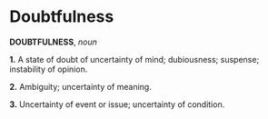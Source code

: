 # Doubtfulness

**DOUBTFULNESS**, _noun_

**1.** A state of doubt of uncertainty of mind; dubiousness; suspense; instability of opinion.

**2.** Ambiguity; uncertainty of meaning.

**3.** Uncertainty of event or issue; uncertainty of condition.